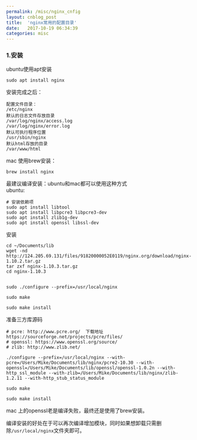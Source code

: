 ```yaml
---
permalink: /misc/nginx_cnfig
layout: cnblog_post
title:  'nginx常用的配置目录'
date:   2017-10-19 06:34:39
categories: misc
---
```


### 1.安装


ubuntu使用apt安装

```
sudo apt install nginx
```

安装完成之后：

```
配置文件目录：
/etc/nginx
默认的日志文件存放目录
/var/log/nginx/access.log
/var/log/nginx/error.log
默认可执行程序位置
/usr/sbin/nginx
默认html存放的目录
/var/www/html
```

mac 使用brew安装：

```
brew install nginx
```

最建议编译安装：ubuntu和mac都可以使用这种方式<br>
ubuntu:

```
# 安装依赖项
sudo apt install libtool
sudo apt install libpcre3 libpcre3-dev
sudo apt install zlib1g-dev
sudo apt install openssl libssl-dev
```
安装

```
cd ~/Documents/lib
wget -nd http://124.205.69.131/files/91820000052E0119/nginx.org/download/nginx-1.10.2.tar.gz
tar zxf nginx-1.10.3.tar.gz
cd nginx-1.10.3


sudo ./configure --prefix=/usr/local/nginx 

sudo make

sudo make install 
```


准备三方库源码

```
# pcre: http://www.pcre.org/  下载地址 https://sourceforge.net/projects/pcre/files/
# openssl: https://www.openssl.org/source/
# zlib: http://www.zlib.net/
```



```
./configure --prefix=/usr/local/nginx --with-pcre=/Users/Mike/Documents/lib/nginx/pcre2-10.30 --with-openssl=/Users/Mike/Documents/lib/openssl/openssl-1.0.2n --with-http_ssl_module --with-zlib=/Users/Mike/Documents/lib/nginx/zlib-1.2.11 --with-http_stub_status_module

sudo make 

sudo make install
```

mac 上的openssl老是编译失败，最终还是使用了brew安装。


编译安装的好处在于可以再次编译增加模块，同时如果想卸载只需删除`/usr/local/nginx`文件夹即可。